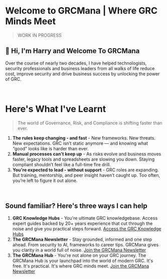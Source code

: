 # Welcome to GRCMana | Where GRC Minds Meet

> WORK IN PROGRESS

## 👋 Hi, I'm Harry and Welcome To GRCMana
Over the course of nearly two decades, I have helped technologists, security professionals and business leaders from all walks of life reduce cost, improve security and drive business success by unlocking the power of GRC.

<br>

# Here's What I've Learnt

> The world of Governance, Risk, and Compliance is shifting faster than ever.

1. **The rules keep changing - and fast** - New frameworks. New threats. New expectations. GRC isn’t static anymore — and knowing what “good” looks like is harder than ever.
2. **Manual processes can't keep up** - As risks evolve and business moves faster, legacy tools and spreadsheets are slowing you down. Staying compliant shouldn’t feel like a full-time fire drill.
3. **You're expected to lead - without support** - GRC roles are expanding. But training, mentorship, and peer insight haven’t caught up. Too often, you’re left to figure it out alone.

<br>

## Sound familiar? Here's three ways I can help

1. **GRC Knowledge Hubs** - You're ultimate GRC knowledgebase. Access expert guides backed by 20+ years experience that cut through the noise and give you practical steps forward. [Access the GRC Knowledge Hubs](https://www.grcmana.io/learn/grc)
2. **The GRCMana Newsletter** - Stay grounded, informed and one step ahead. From security to AI, frameworks to career tips. GRCMana gives you clarity in a world full of noise. [Join the GRCMana Newsletter](https://pages.grcmana.io/join-grcmana-hub)
2. **The GRCMana Hub** - You're not alone on your GRC journey. The GRCMana Hub is your launchpad into the world of modern GRC. It's free. It's practical. It's where GRC minds meet. [Join the GRCMana Newsletter](https://pages.grcmana.io/join-grcmana-hub)

